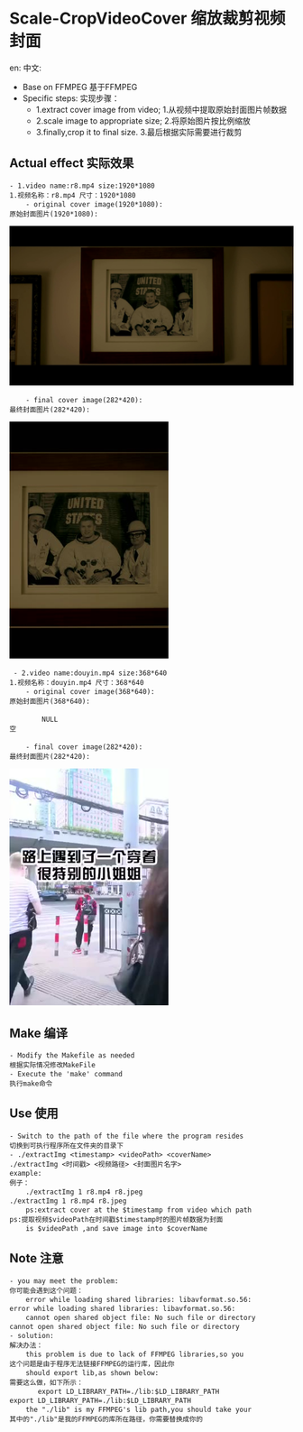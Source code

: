 # Scale-CropVideoCover                                                  缩放裁剪视频封面                                               
en:                                                                     中文:   
- Base on FFMPEG                                                        基于FFMPEG
- Specific steps:                                                       实现步骤：
    - 1.extract cover image from video;                                     1.从视频中提取原始封面图片帧数据
    - 2.scale image to appropriate size;                                    2.将原始图片按比例缩放
    - 3.finally,crop it to final size.                                      3.最后根据实际需要进行裁剪
 ## Actual effect                                                       实际效果
    - 1.video name:r8.mp4 size:1920*1080                                    1.视频名称：r8.mp4 尺寸：1920*1080
        - original cover image(1920*1080):                                      原始封面图片(1920*1080):
        
![image](Source/11111.jpeg) 

        - final cover image(282*420):                                           最终封面图片(282*420): 
        
![image](Source/r8.jpeg)  

     - 2.video name:douyin.mp4 size:368*640                                 1.视频名称：douyin.mp4 尺寸：368*640
        - original cover image(368*640):                                        原始封面图片(368*640):
        
            NULL                                                                    空
            
        - final cover image(282*420):                                            最终封面图片(282*420):
        
![image](Source/douyin.jpeg) 
   
  ## Make                                                               编译
    - Modify the Makefile as needed                                         根据实际情况修改MakeFile
    - Execute the 'make' command                                            执行make命令
  ## Use                                                                使用
    - Switch to the path of the file where the program resides              切换到可执行程序所在文件夹的目录下
    - ./extractImg <timestamp> <videoPath> <coverName>                      ./extractImg <时间戳> <视频路径> <封面图片名字>
    example:                                                                例子：
        ./extractImg 1 r8.mp4 r8.jpeg                                           ./extractImg 1 r8.mp4 r8.jpeg 
        ps:extract cover at the $timestamp from video which path                ps:提取视频$videoPath在时间戳$timestamp时的图片帧数据为封面
        is $videoPath ,and save image into $coverName
    
  ## Note                                                               注意     
    - you may meet the problem:                                              你可能会遇到这个问题：
        error while loading shared libraries: libavformat.so.56:              error while loading shared libraries: libavformat.so.56:
        cannot open shared object file: No such file or directory             cannot open shared object file: No such file or directory
    - solution:                                                              解决办法：
        this problem is due to lack of FFMPEG libraries,so you                  这个问题是由于程序无法链接FFMPEG的运行库，因此你
        should export lib,as shown below:                                       需要这么做，如下所示：
           export LD_LIBRARY_PATH=./lib:$LD_LIBRARY_PATH                            export LD_LIBRARY_PATH=./lib:$LD_LIBRARY_PATH
        the "./lib" is my FFMPEG's lib path,you should take your                其中的"./lib"是我的FFMPEG的库所在路径，你需要替换成你的
      
    
